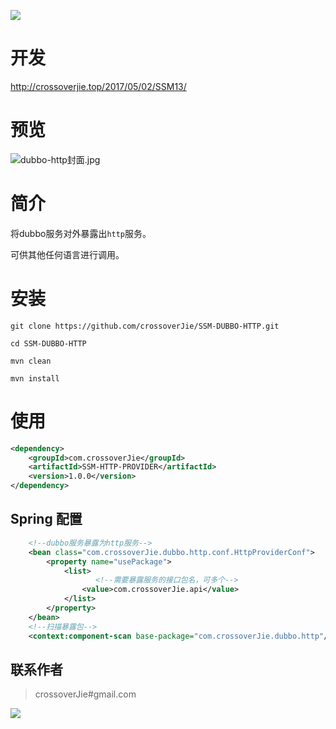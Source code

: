 ![](https://travis-ci.org/crossoverJie/SSM-DUBBO-HTTP.svg?branch=master)

# 开发

http://crossoverjie.top/2017/05/02/SSM13/

# 预览
![dubbo-http封面.jpg](https://ooo.0o0.ooo/2017/04/30/5905dae5d9b8c.jpg)

# 简介
将dubbo服务对外暴露出`http`服务。

可供其他任何语言进行调用。


# 安装

```
git clone https://github.com/crossoverJie/SSM-DUBBO-HTTP.git
```

```
cd SSM-DUBBO-HTTP
```

```
mvn clean
```

```
mvn install
```


# 使用

```xml
<dependency>
    <groupId>com.crossoverJie</groupId>
    <artifactId>SSM-HTTP-PROVIDER</artifactId>
    <version>1.0.0</version>
</dependency>
```

## Spring 配置

```xml
    <!--dubbo服务暴露为http服务-->
    <bean class="com.crossoverJie.dubbo.http.conf.HttpProviderConf">
        <property name="usePackage">
            <list>
            	   <!--需要暴露服务的接口包名，可多个-->
                <value>com.crossoverJie.api</value>
            </list>
        </property>
    </bean>
    <!--扫描暴露包-->
    <context:component-scan base-package="com.crossoverJie.dubbo.http"/>
```


## 联系作者

> crossoverJie#gmail.com

![](https://ws1.sinaimg.cn/large/006tKfTcly1frz6eaf3s4j308c0au0ss.jpg)